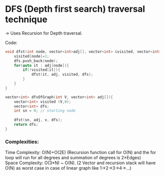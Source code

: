 # DFS (Depth first search) traversal technique

-> Uses Recursion for Depth traversal.

Code:
```cpp
void dfst(int node, vector<int>adj[], vector<int> &visited, vector<int> &dfs){
    visited[node]=1;
    dfs.push_back(node);
    for(auto it : adj[node]){
        if(!visited[it]){
            dfst(it, adj, visited, dfs);
        }
    }
}

vector<int> dfsOfGraph(int V, vector<int> adj[]){
    vector<int> visited (V,0);
    vector<int> dfs;
    int sn = 0; // starting node
        
    dfst(sn, adj, v, dfs);
    return dfs;
}

```

### Complexities:

Time Complexity: O(N)+O(2E) (Recursion function call for O(N) and the for loop will run for all degrees and summation of degrees is 2×Edges)   
Space Complexity: O(3*N) ~ O(N). (2 Vector and recursion stack will have O(N) as worst case in case of linear graph like 1->2->3->4->...)